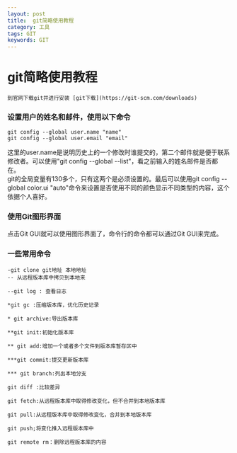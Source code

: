 ```yaml
---
layout: post
title:  git简略使用教程
category: 工具
tags: GIT
keywords: GIT
---
```


# git简略使用教程  
	到官网下载git并进行安装 [git下载](https://git-scm.com/downloads)  

### 设置用户的姓名和邮件，使用以下命令 
	git config --global user.name "name"  
	git config --global user.email "email"  
这里的user.name是说明历史上的一个修改时谁提交的，第二个邮件就是便于联系修改者。可以使用"git config --global --list"，看之前输入的姓名邮件是否都在。  
git的全局变量有130多个，只有这两个是必须设置的。最后可以使用git config --global color.ui "auto"命令来设置是否使用不同的颜色显示不同类型的内容，这个依据个人喜好。

### 使用Git图形界面  
点击Git GUI就可以使用图形界面了，命令行的命令都可以通过Git GUI来完成。

### 一些常用命令

	-git clone git地址 本地地址   
	-- 从远程版本库中拷贝到本地来  

	--git log : 查看日志

	*git gc :压缩版本库，优化历史记录

	* git archive:导出版本库

	**git init:初始化版本库

	** git add:增加一个或者多个文件到版本库暂存区中

	***git commit:提交更新版本库

	*** git branch:列出本地分支

	git diff :比较差异

	git fetch:从远程版本库中取得修改变化，但不合并到本地版本库

	git pull:从远程版本库中取得修改变化，合并到本地版本库

	git push;将变化推入远程版本库中

	git remote rm：删除远程版本库的内容
